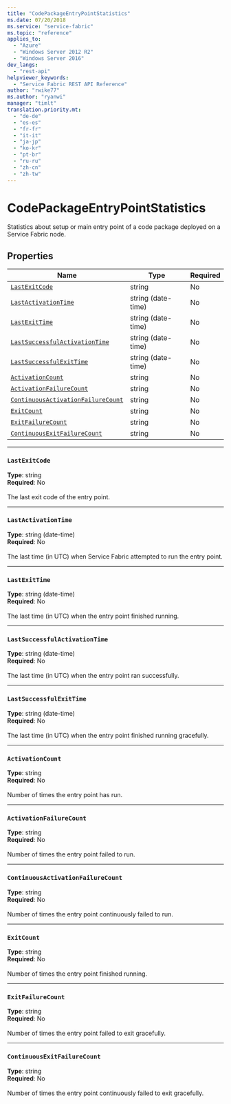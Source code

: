 ```yaml
---
title: "CodePackageEntryPointStatistics"
ms.date: 07/20/2018
ms.service: "service-fabric"
ms.topic: "reference"
applies_to: 
  - "Azure"
  - "Windows Server 2012 R2"
  - "Windows Server 2016"
dev_langs: 
  - "rest-api"
helpviewer_keywords: 
  - "Service Fabric REST API Reference"
author: "rwike77"
ms.author: "ryanwi"
manager: "timlt"
translation.priority.mt: 
  - "de-de"
  - "es-es"
  - "fr-fr"
  - "it-it"
  - "ja-jp"
  - "ko-kr"
  - "pt-br"
  - "ru-ru"
  - "zh-cn"
  - "zh-tw"
---
```

# CodePackageEntryPointStatistics

Statistics about setup or main entry point  of a code package deployed on a Service Fabric node.

## Properties
| Name | Type | Required |
| --- | --- | --- |
| [`LastExitCode`](#lastexitcode) | string | No |
| [`LastActivationTime`](#lastactivationtime) | string (date-time) | No |
| [`LastExitTime`](#lastexittime) | string (date-time) | No |
| [`LastSuccessfulActivationTime`](#lastsuccessfulactivationtime) | string (date-time) | No |
| [`LastSuccessfulExitTime`](#lastsuccessfulexittime) | string (date-time) | No |
| [`ActivationCount`](#activationcount) | string | No |
| [`ActivationFailureCount`](#activationfailurecount) | string | No |
| [`ContinuousActivationFailureCount`](#continuousactivationfailurecount) | string | No |
| [`ExitCount`](#exitcount) | string | No |
| [`ExitFailureCount`](#exitfailurecount) | string | No |
| [`ContinuousExitFailureCount`](#continuousexitfailurecount) | string | No |

____
### `LastExitCode`
__Type__: string <br/>
__Required__: No<br/>
<br/>
The last exit code of the entry point.

____
### `LastActivationTime`
__Type__: string (date-time) <br/>
__Required__: No<br/>
<br/>
The last time (in UTC) when Service Fabric attempted to run the entry point.

____
### `LastExitTime`
__Type__: string (date-time) <br/>
__Required__: No<br/>
<br/>
The last time (in UTC) when the entry point finished running.

____
### `LastSuccessfulActivationTime`
__Type__: string (date-time) <br/>
__Required__: No<br/>
<br/>
The last time (in UTC) when the entry point ran successfully.

____
### `LastSuccessfulExitTime`
__Type__: string (date-time) <br/>
__Required__: No<br/>
<br/>
The last time (in UTC) when the entry point finished running gracefully.

____
### `ActivationCount`
__Type__: string <br/>
__Required__: No<br/>
<br/>
Number of times the entry point has run.

____
### `ActivationFailureCount`
__Type__: string <br/>
__Required__: No<br/>
<br/>
Number of times the entry point failed to run.

____
### `ContinuousActivationFailureCount`
__Type__: string <br/>
__Required__: No<br/>
<br/>
Number of times the entry point continuously failed to run.

____
### `ExitCount`
__Type__: string <br/>
__Required__: No<br/>
<br/>
Number of times the entry point finished running.

____
### `ExitFailureCount`
__Type__: string <br/>
__Required__: No<br/>
<br/>
Number of times the entry point failed to exit gracefully.

____
### `ContinuousExitFailureCount`
__Type__: string <br/>
__Required__: No<br/>
<br/>
Number of times the entry point continuously failed to exit gracefully.
